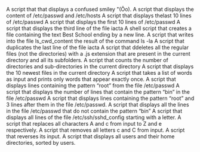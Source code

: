 A script that that displays a confused smiley "(Ôo).
A script that displays the content of /etc/passwd and /etc/hosts
A script that displays thelast 10 lines of /etc/passwd
A script that displays the first 10 lines of /etc/passwd
A script that displays the third line of the file iacta
A shell script that creates a file containing the text Best School ending by a new line.
A script that writes into the file ls_cwd_content the result of the command ls -la
A script that duplicates the last line of the file iacta
A script that ddeletes all the regular files (not the directories) with a .js extension that are present in the current directory and all its subfolders.
A script that counts the number of directories and sub-directories in the current directory
A script that displays the 10 newest files in the current directory
A script that takes a list of words as input and prints only words that appear exactly once.
A script that displays lines containing the pattern “root” from the file /etc/passwd
A script that displays the number of lines that contain the pattern “bin” in the file /etc/passwd
A script that displays lines containing the pattern “root” and 3 lines after them in the file /etc/passwd.
A script that displays  all the lines in the file /etc/passwd that do not contain the pattern “bin”
A script that displays all lines of the file /etc/ssh/sshd_config starting with a letter.
A script that replaces all characters A and c from input to Z and e respectively.
A script that removes all letters c and C from input.
A script that reverses its input.
A script that displays all users and their home directories, sorted by users.
